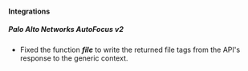 
#### Integrations
##### Palo Alto Networks AutoFocus v2
- Fixed the function ***file*** to write the returned file tags from the API's response to the generic context.
